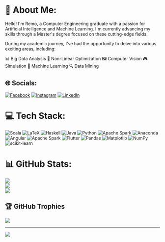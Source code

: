 # 💫 About Me:
Hello! I'm Remo, a Computer Engineering graduate with a passion for Artificial Intelligence and Machine Learning. I'm currently advancing my skills through a Master's degree focused on these cutting-edge fields.

During my academic journey, I've had the opportunity to delve into various exciting areas, including:

📊 Big Data Analysis
🔄 Non-Linear Optimization
🖼️ Computer Vision
🎮 Simulation
🤖 Machine Learning
🔍 Data Mining

## 🌐 Socials:
[![Facebook](https://img.shields.io/badge/Facebook-%231877F2.svg?logo=Facebook&logoColor=white)](https://facebook.com/remo.irtuso) [![Instagram](https://img.shields.io/badge/Instagram-%23E4405F.svg?logo=Instagram&logoColor=white)](https://instagram.com/remokr00) [![LinkedIn](https://img.shields.io/badge/LinkedIn-%230077B5.svg?logo=linkedin&logoColor=white)](https://linkedin.com/in//remo-irtuso-15493025a) 

# 💻 Tech Stack:
![Scala](https://img.shields.io/badge/scala-%23DC322F.svg?style=for-the-badge&logo=scala&logoColor=white) ![LaTeX](https://img.shields.io/badge/latex-%23008080.svg?style=for-the-badge&logo=latex&logoColor=white) ![Haskell](https://img.shields.io/badge/Haskell-5e5086?style=for-the-badge&logo=haskell&logoColor=white) ![Java](https://img.shields.io/badge/java-%23ED8B00.svg?style=for-the-badge&logo=openjdk&logoColor=white) ![Python](https://img.shields.io/badge/python-3670A0?style=for-the-badge&logo=python&logoColor=ffdd54) ![Apache Spark](https://img.shields.io/badge/Apache%20Spark-FDEE21?style=for-the-badge&logo=apachespark&logoColor=black) ![Anaconda](https://img.shields.io/badge/Anaconda-%2344A833.svg?style=for-the-badge&logo=anaconda&logoColor=white) ![Angular](https://img.shields.io/badge/angular-%23DD0031.svg?style=for-the-badge&logo=angular&logoColor=white) ![Apache Spark](https://img.shields.io/badge/Apache%20Spark-FDEE21?style=for-the-badge&logo=apachespark&logoColor=black) ![Flutter](https://img.shields.io/badge/Flutter-%2302569B.svg?style=for-the-badge&logo=Flutter&logoColor=white) ![Pandas](https://img.shields.io/badge/pandas-%23150458.svg?style=for-the-badge&logo=pandas&logoColor=white) ![Matplotlib](https://img.shields.io/badge/Matplotlib-%23ffffff.svg?style=for-the-badge&logo=Matplotlib&logoColor=black) ![NumPy](https://img.shields.io/badge/numpy-%23013243.svg?style=for-the-badge&logo=numpy&logoColor=white) ![scikit-learn](https://img.shields.io/badge/scikit--learn-%23F7931E.svg?style=for-the-badge&logo=scikit-learn&logoColor=white)
# 📊 GitHub Stats:
![](https://github-readme-stats.vercel.app/api?username=remokr00&theme=dark&hide_border=false&include_all_commits=true&count_private=false)<br/>
![](https://github-readme-streak-stats.herokuapp.com/?user=remokr00&theme=dark&hide_border=false)<br/>
![](https://github-readme-stats.vercel.app/api/top-langs/?username=remokr00&theme=dark&hide_border=false&include_all_commits=true&count_private=false&layout=compact)

## 🏆 GitHub Trophies
![](https://github-profile-trophy.vercel.app/?username=remokr00&theme=radical&no-frame=false&no-bg=true&margin-w=4)

----
[![](https://visitcount.itsvg.in/api?id=remokr00&icon=0&color=0)](https://visitcount.itsvg.in)

<!-- Proudly created with GPRM ( https://gprm.itsvg.in ) -->
